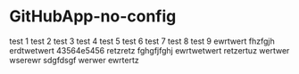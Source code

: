 # GitHubApp-no-config

test 1
test 2
test 3
test 4
test 5
test 6
test 7
test 8
test 9
ewrtwert
fhzfgjh
erdtwetwert
43564e5456
retzretz
fghgfjfghj
ewrtwetwert
retzertuz
wertwer
wserewr
sdgfdsgf
werwer
ewrtertz
